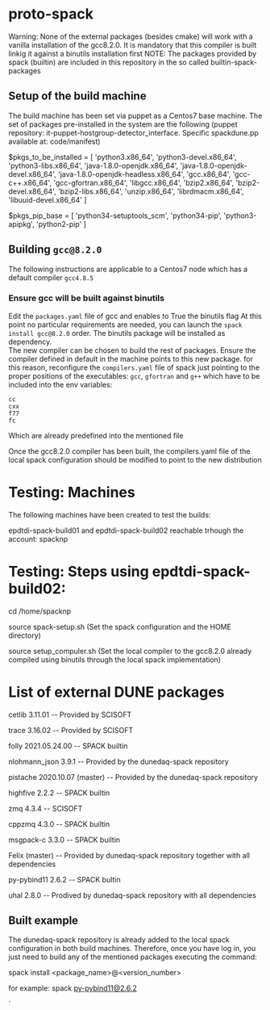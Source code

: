 # proto-spack
Warning: None of the external packages (besides cmake) will work with a vanilla installation of the gcc8.2.0. It is mandatory that this compiler is built linkig it against a binutils installation first
NOTE: The packages provided by spack (builtin) are included in this repository in the so called builtin-spack-packages

## Setup of the build machine
The build machine has been set via puppet as a Centos7 base machine. The set of packages pre-installed in the system are the following (puppet repository: it-puppet-hostgroup-detector_interface. Specific spackdune.pp available at: code/manifest)

$pkgs_to_be_installed = [ 'python3.x86_64', 'python3-devel.x86_64', 'python3-libs.x86_64', 'java-1.8.0-openjdk.x86_64', 'java-1.8.0-openjdk-devel.x86_64', 'java-1.8.0-openjdk-headless.x86_64', 'gcc.x86_64', 'gcc-c++.x86_64', 'gcc-gfortran.x86_64', 'libgcc.x86_64', 
'bzip2.x86_64', 'bzip2-devel.x86_64', 'bzip2-libs.x86_64', 'unzip.x86_64', 'librdmacm.x86_64', 'libuuid-devel.x86_64' ]

$pkgs_pip_base = [ 'python34-setuptools_scm', 'python34-pip', 'python3-apipkg', 'python2-pip' ]


## Building `gcc@8.2.0`
The following instructions are applicable to a Centos7 node which has a default compiler `gcc4.8.5`
### Ensure gcc will be built against binutils
Edit the `packages.yaml` file of gcc and enables to True the binutils flag
At this point no particular requirements are needed, you can launch the `spack install gcc@8.2.0` order. The binutils package will be installed as dependency.  
The new compiler can be chosen to build the rest of packages. Ensure the compiler defined in default in the machine points to this new package. for this reason, reconfigure the `compilers.yaml` file of spack just pointing to the proper positions of the executables: `gcc`, `gfortran` and `g++` which have to be included into the env variables:
```
cc
cxx
f77
fc
```
Which are already predefined into the mentioned file

Once the gcc8.2.0 compiler has been built, the compilers.yaml file of the local spack configuration should be modified to point to the new distribution 

# Testing: Machines
The following machines have been created to test the builds:

epdtdi-spack-build01 and epdtdi-spack-build02 reachable trhough the account: spacknp

# Testing: Steps using epdtdi-spack-build02:

cd /home/spacknp

source spack-setup.sh (Set the spack configuration and the HOME directory)

source setup_compuler.sh (Set the local compiler to the gcc8.2.0 already compiled using binutils through the local spack implementation)

# List of external DUNE packages

cetlib 3.11.01 -- Provided by SCISOFT

trace 3.16.02 -- Provided by SCISOFT

folly 2021.05.24.00 -- SPACK builtin 

nlohmann_json 3.9.1 -- Provided by the dunedaq-spack repository

pistache 2020.10.07 (master) -- Provided by the dunedaq-spack repository

highfive 2.2.2 -- SPACK builtin

zmq 4.3.4 -- SCISOFT

cppzmq 4.3.0 -- SPACK builtin

msgpack-c 3.3.0 -- SPACK builtin

Felix (master) -- Provided by dunedaq-spack repository together with all dependencies

py-pybind11 2.6.2 -- SPACK bultin

uhal 2.8.0 -- Prodived by dunedaq-spack repository with all dependencies

## Built example

The dunedaq-spack repository is already added to the local spack configuration in both build machines. Therefore, once you have log in, you just need to build any of the mentioned packages executing the command:

spack install <package_name>@<version_number>

for example: spack py-pybind11@2.6.2




`
